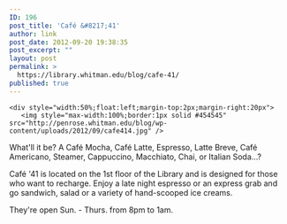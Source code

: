```yaml
---
ID: 196
post_title: 'Café &#8217;41'
author: link
post_date: 2012-09-20 19:38:35
post_excerpt: ""
layout: post
permalink: >
  https://library.whitman.edu/blog/cafe-41/
published: true
---
```

 <div style="width:100%">
    
    <div style="width:50%;float:left;margin-top:2px;margin-right:20px">
       <img style="max-width:100%;border:1px solid #454545" src="http://penrose.whitman.edu/blog/wp-content/uploads/2012/09/cafe414.jpg" /> 
   </div>
  <p>
What'll it be? A Café Mocha, Café Latte, Espresso, Latte Breve, Café Americano, Steamer, Cappuccino, Macchiato, Chai, or Italian Soda...? </p>

<p>Café '41 is located on the 1st floor of the Library and is designed for those who want to recharge. Enjoy a late night espresso or an express grab and go sandwich, salad or a variety of hand-scooped ice creams.  </p><p>They're open Sun. - Thurs. from 8pm to 1am.
</p>


 <div style="clear:both"></div>

